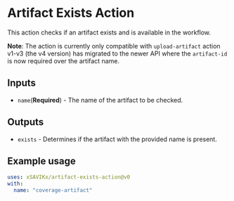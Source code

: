 # Artifact Exists Action

This action checks if an artifact exists and is available in the workflow.

**Note**: The action is currently only compatible with `upload-artifact` action v1-v3 
(the v4 version) has migrated to the newer API where the `artifact-id` is now required over 
the artifact name.

## Inputs

- `name`(**Required**) - The name of the artifact to be checked.

## Outputs

- `exists` - Determines if the artifact with the provided name is present.

## Example usage

```yaml
uses: xSAVIKx/artifact-exists-action@v0
with:
  name: "coverage-artifact"
```
